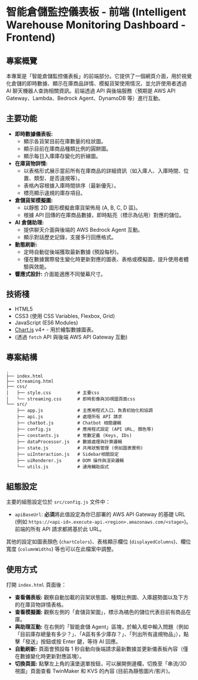 # 智能倉儲監控儀表板 - 前端 (Intelligent Warehouse Monitoring Dashboard - Frontend)

## 專案概覽

本專案是「智能倉儲監控儀表板」的前端部分。它提供了一個網頁介面，用於視覺化倉儲的即時數據、顯示在庫商品詳情、模擬貨架使用情況，並允許使用者透過 AI 聊天機器人查詢相關資訊。前端透過 API 與後端服務（預期是 AWS API Gateway、Lambda、Bedrock Agent、DynamoDB 等）進行互動。

## 主要功能

*   **即時數據儀表板:**
    *   顯示各貨架目前在庫數量的柱狀圖。
    *   顯示目前在庫商品種類比例的圓餅圖。
    *   顯示每日入庫庫存變化的折線圖。
*   **在庫貨物詳情:**
    *   以表格形式展示當前所有在庫商品的詳細資訊（如入庫人、入庫時間、位置、類型、是否違規等）。
    *   表格內容根據入庫時間排序（最新優先）。
    *   標亮顯示違規的庫存項目。
*   **倉儲貨架模擬圖:**
    *   以靜態 2D 圖形模擬倉庫貨架佈局 (A, B, C, D 區)。
    *   根據 API 回傳的在庫商品數據，即時點亮（標示為佔用）對應的儲位。
*   **AI 倉儲助理:**
    *   提供聊天介面與後端的 AWS Bedrock Agent 互動。
    *   顯示對話歷史記錄，支援多行回應格式。
*   **動態刷新:**
    *   定時自動從後端獲取最新數據 (預設每秒)。
    *   僅在數據實際發生變化時更新對應的圖表、表格或模擬圖，提升使用者體驗與效能。
*   **響應式設計:** 介面能適應不同螢幕尺寸。

## 技術棧

*   HTML5
*   CSS3 (使用 CSS Variables, Flexbox, Grid)
*   JavaScript (ES6 Modules)
*   [Chart.js](https://www.chartjs.org/) v4+ - 用於繪製數據圖表。
*   (透過 `fetch` API 與後端 AWS API Gateway 互動)

## 專案結構

```
.
├── index.html
├── streaming.html
├── css/
│   ├── style.css          # 主要css
│   └── streaming.css      # 即時影像與3D視圖頁面css
└── src/
    ├── app.js             # 主應用程式入口，負責初始化和協調
    ├── api.js             # 處理所有 API 請求
    ├── chatbot.js         # Chatbot 相關邏輯
    ├── config.js          # 應用程式設定 (API URL, 顏色等)
    ├── constants.js       # 常數定義 (Keys, IDs)
    ├── dataProcessor.js   # 數據處理與計算邏輯
    ├── state.js           # 共用狀態管理 (例如圖表實例)
    ├── uiInteraction.js   # Sidebar相關設定
    ├── uiRenderer.js      # DOM 操作與渲染邏輯
    └── utils.js           # 通用輔助函式
```
## 組態設定

主要的組態設定位於 `src/config.js` 文件中：

*   `apiBaseUrl`: **必須**將此值設定為你已部署的 AWS API Gateway 的基礎 URL (例如 `https://<api-id>.execute-api.<region>.amazonaws.com/<stage>`)。前端的所有 API 請求都將基於此 URL。

其他的設定如圖表顏色 (`chartColors`)、表格顯示欄位 (`displayedColumns`)、欄位寬度 (`columnWidths`) 等也可以在此檔案中調整。

## 使用方式

打開 `index.html` 頁面後：

*   **查看儀表板:** 觀察自動加載的貨架狀態圖、種類比例圖、入庫趨勢圖以及下方的在庫貨物詳情表格。
*   **查看模擬圖:** 觀察左側的「倉儲貨架圖」，標示為橘色的儲位代表目前有商品在庫。
*   **與助理互動:** 在右側的「智能倉儲 Agent」區塊，於輸入框中輸入問題（例如「目前庫存總量有多少？」、「A區有多少庫存？」、「列出所有違規物品」），點擊「發送」按鈕或按 Enter 鍵，等待 AI 回應。
*   **自動刷新:** 頁面會預設每 1 秒自動向後端請求最新數據並更新儀表板內容（僅在數據變化時更新對應區塊）。
*   **切換頁面:** 點擊左上角的漢堡選單按鈕，可以展開側邊欄，切換至「串流/3D視圖」頁面查看 TwinMaker 和 KVS 的內容 (目前為靜態圖片/影片)。